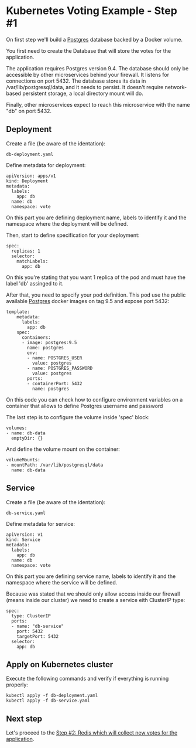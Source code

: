 Kubernetes Voting Example - Step #1
=========
On first step we'll build a [Postgres](https://hub.docker.com/_/postgres/) database backed by a Docker volume.

You first need to create the Database that will store the votes for the application.

The application requires Postgres version 9.4. The database should only be accessible by other microservices behind your firewall. It listens for connections on port 5432. The database stores its data in /var/lib/postgresql/data, and it needs to persist. It doesn't require network-based persistent storage, a local directory mount will do.

Finally, other microservices expect to reach this microservice with the name "db" on port 5432.


Deployment
-----
Create a file (be aware of the identation):

```
db-deployment.yaml
```

Define metadata for deployment:
```
apiVersion: apps/v1
kind: Deployment
metadata:
  labels:
    app: db
  name: db
  namespace: vote
```
On this part you are defining deployment name, labels to identify it and the namespace where the deployment will be defined.

Then, start to define specification for your deployment:
```
spec:
  replicas: 1
  selector:
    matchLabels:
      app: db
```

On this you're stating that you want 1 replica of the pod and must have the label 'db' assinged to it.

After that, you need to specify your pod definition. This pod use the public available [Postgres](https://hub.docker.com/_/postgres) docker images on tag 9.5 and expose port 5432:

```
template:
    metadata:
      labels:
        app: db
    spec:
      containers:
      - image: postgres:9.5
        name: postgres
        env:
        - name: POSTGRES_USER
          value: postgres
        - name: POSTGRES_PASSWORD
          value: postgres
        ports:
        - containerPort: 5432
          name: postgres
```

On this code you can check how to configure environment variables on a container that allows to define Postgres username and password

The last step is to configure the volume inside 'spec' block:
```
volumes:
- name: db-data
  emptyDir: {} 
```

And define the volume mount on the container:
```
volumeMounts:
- mountPath: /var/lib/postgresql/data
  name: db-data
```

Service
-----

Create a file (be aware of the identation):

```
db-service.yaml
```

Define metadata for service:
```
apiVersion: v1
kind: Service
metadata:
  labels:
    app: db
  name: db
  namespace: vote
```
On this part you are defining service name, labels to identify it and the namespace where the service will be defined.

Because was stated that we should only allow access inside our firewall (means inside our cluster) we need to create a service eith ClusterIP type:

```
spec:
  type: ClusterIP
  ports:
  - name: "db-service"
    port: 5432
    targetPort: 5432
  selector:
    app: db
```

Apply on Kubernetes cluster
-----

Execute the following commands and verify if everything is running properly:

```
kubectl apply -f db-deployment.yaml
kubectl apply -f db-service.yaml
```

Next step
-----

Let's proceed to the [Step #2: Redis which will collect new votes for the application](step2-instructions.md).

